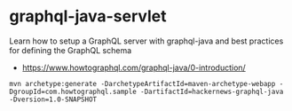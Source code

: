 # graphql-java-servlet

Learn how to setup a GraphQL server with graphql-java and best practices for defining the GraphQL schema

- https://www.howtographql.com/graphql-java/0-introduction/

```
mvn archetype:generate -DarchetypeArtifactId=maven-archetype-webapp -DgroupId=com.howtographql.sample -DartifactId=hackernews-graphql-java -Dversion=1.0-SNAPSHOT
```